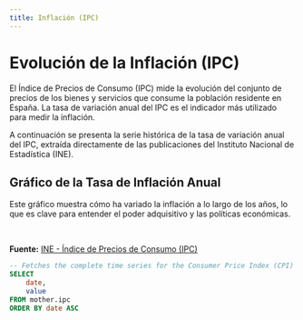 ```yaml
---
title: Inflación (IPC)
---
```


# Evolución de la Inflación (IPC)

El Índice de Precios de Consumo (IPC) mide la evolución del conjunto de precios de los bienes y servicios que consume la población residente en España. La tasa de variación anual del IPC es el indicador más utilizado para medir la inflación.

A continuación se presenta la serie histórica de la tasa de variación anual del IPC, extraída directamente de las publicaciones del Instituto Nacional de Estadística (INE).

## Gráfico de la Tasa de Inflación Anual

Este gráfico muestra cómo ha variado la inflación a lo largo de los años, lo que es clave para entender el poder adquisitivo y las políticas económicas.

<LineChart
    data={ipc_data}
    x=date
    y=value
    yAxisTitle="Tasa de Inflación Anual (%)"
    title="IPC en España (Variación Anual)"
/>

<DataTable
    data={ipc_data}
    title="Datos Históricos del IPC (Variación Anual)"
/>

<br/>

**Fuente:** [INE - Índice de Precios de Consumo (IPC)](https://www.ine.es/dyngs/INEbase/es/operacion.htm?c=Estadistica_C&cid=1254736176802&menu=ultiDatos&idp=1254735976607)

```sql ipc_data
-- Fetches the complete time series for the Consumer Price Index (CPI) from MotherDuck
SELECT
    date,
    value
FROM mother.ipc
ORDER BY date ASC
```